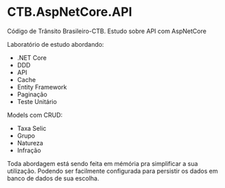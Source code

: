 # CTB.AspNetCore.API
Código de Trânsito Brasileiro-CTB. Estudo sobre API com AspNetCore

Laboratório de estudo abordando:
- .NET Core
- DDD
- API
- Cache
- Entity Framework
- Paginação
- Teste Unitário


Models com CRUD:
- Taxa Selic
- Grupo
- Natureza
- Infração

Toda abordagem está sendo feita em mémória pra simplificar a sua utilização. Podendo ser facilmente configurada para persistir os dados em banco de dados de sua escolha.
